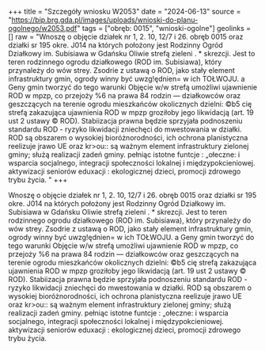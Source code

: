 +++
title = "Szczegóły wniosku W2053"
date = "2024-06-13"
source = "https://bip.brg.gda.pl/images/uploads/wnioski-do-planu-ogolnego/w2053.pdf"
tags = ["obręb: 0015", "wnioski-ogolne"]
geolinks = []
raw = "Wnoszę o objęcie działek nr 1, 2. 10, 12/7 i 26. obręb 0015 oraz działki sr 195 okre. J014 na których położony jest Rodzinny Ogród Działkowy im. Subisiawa w Gdańsku Oliwie strefą zieleni . * skrezcji. Jest to teren rodzinnego ogrodu działkowego (ROD im. Subisiawa), który przynależy do wów strey. Zsodrie z ustawą o ROD, jako stały element infrastruktury gmin, ogrody winny być uwzg!ędnien= w ich TOŁWOJU. a Geny gmin tworzyć do tego warunki Objęcie w/w strefą umożliwi ujawnienie ROD w mpzp, co przejoży %6 na prawa 84 rodzin — działkowców oraz geszczących na terenie ogrodu mieszkańców okolicznych dzielni: ©b5 cię strefą zakazująca ujawnienia ROD w mpzp groziłoby jego likwidacją (art. 19 ust 2 ustawy © ROD). Stabiizacja prawna będzie sprzyjała podnoszeniu standardu ROD - ryzyko likwidacji zniechęci do mwestowania w działki. ROD są obszarem o wysokiej bioróżnorodności, ich ochrona planistyczna reelizuje jrawo UE oraz kr>ou:: są ważnym element infrastruktury zielonej gminy; służą realizacji zadeń gminy. pełniąc istotne funtcje : „ołeczne: i wsparcia socjalnego, integracji społeczności lokalnej i międzypokcieniowej. aktywizacji seniorów eduxacji : ekologicznej dzieci, promocji zdrowego trybu życia. "
+++

Wnoszę o objęcie działek nr 1, 2. 10, 12/7 i 26. obręb 0015 oraz działki sr 195 okre. J014 na
których położony jest Rodzinny Ogród Działkowy im. Subisiawa w Gdańsku Oliwie strefą zieleni . * skrezcji.
Jest to teren rodzinnego ogrodu działkowego (ROD im. Subisiawa), który przynależy do wów strey. Zsodrie z
ustawą o ROD, jako stały element infrastruktury gmin, ogrody winny być uwzg!ędnien= w ich TOŁWOJU. a Geny
gmin tworzyć do tego warunki Objęcie w/w strefą umożliwi ujawnienie ROD w mpzp, co przejoży %6 na prawa
84 rodzin — działkowców oraz geszczących na terenie ogrodu mieszkańców okolicznych dzielni: ©b5 cię
strefą zakazująca ujawnienia ROD w mpzp groziłoby jego likwidacją (art. 19 ust 2 ustawy © ROD). Stabiizacja
prawna będzie sprzyjała podnoszeniu standardu ROD - ryzyko likwidacji zniechęci do mwestowania w działki.
ROD są obszarem o wysokiej bioróżnorodności, ich ochrona planistyczna reelizuje jrawo UE oraz kr>ou:: są
ważnym element infrastruktury zielonej gminy; służą realizacji zadeń gminy. pełniąc istotne funtcje : „ołeczne:
i wsparcia socjalnego, integracji społeczności lokalnej i międzypokcieniowej. aktywizacji seniorów eduxacji
: ekologicznej dzieci, promocji zdrowego trybu życia.



